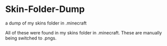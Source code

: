 # Skin-Folder-Dump
a dump of my skins folder in .minecraft

All of these were found in my skins folder in .minecraft.
These are manually being switched to .pngs.
